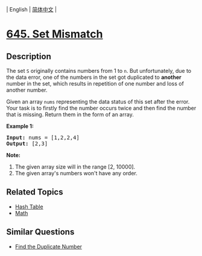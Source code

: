 
| English | [简体中文](README.md) |

# [645. Set Mismatch](https://leetcode-cn.com/problems/set-mismatch/)

## Description

<p>
The set <code>S</code> originally contains numbers from 1 to <code>n</code>. But unfortunately, due to the data error, one of the numbers in the set got duplicated to <b>another</b> number in the set, which results in repetition of one number and loss of another number. 
</p>

<p>
Given an array <code>nums</code> representing the data status of this set after the error. Your task is to firstly find the number occurs twice and then find the number that is missing. Return them in the form of an array.
</p>


<p><b>Example 1:</b><br />
<pre>
<b>Input:</b> nums = [1,2,2,4]
<b>Output:</b> [2,3]
</pre>
</p>

<p><b>Note:</b><br>
<ol>
<li>The given array size will in the range [2, 10000].</li>
<li>The given array's numbers won't have any order.</li>
</ol>
</p>

## Related Topics

- [Hash Table](https://leetcode-cn.com/tag/hash-table)
- [Math](https://leetcode-cn.com/tag/math)

## Similar Questions

- [Find the Duplicate Number](../find-the-duplicate-number/README_EN.md)

